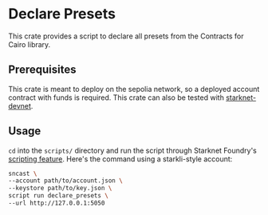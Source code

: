 # Declare Presets

This crate provides a script to declare all presets from the Contracts for Cairo library.

## Prerequisites

This crate is meant to deploy on the sepolia network, so a deployed account contract with funds is required.
This crate can also be tested with [starknet-devnet](https://github.com/0xSpaceShard/starknet-devnet-rs).

## Usage

`cd` into the `scripts/` directory and run the script through Starknet Foundry's [scripting feature](https://foundry-rs.github.io/starknet-foundry/starknet/script.html).
Here's the command using a starkli-style account:

```bash
sncast \
--account path/to/account.json \
--keystore path/to/key.json \
script run declare_presets \
--url http://127.0.0.1:5050
```
